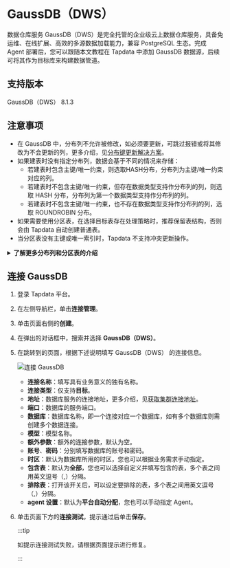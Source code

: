 # GaussDB（DWS）


数据仓库服务 GaussDB（DWS）是完全托管的企业级云上数据仓库服务，具备免运维、在线扩展、高效的多源数据加载能力，兼容 PostgreSQL 生态。完成 Agent 部署后，您可以跟随本文教程在 Tapdata 中添加 GaussDB 数据源，后续可将其作为目标库来构建数据管道。

## 支持版本

GaussDB（DWS） 8.1.3

## 注意事项

* 在 GaussDB 中，分布列不允许被修改，如必须要更新，可跳过报错或将其修改为不会更新的列，更多介绍，见[分布键更新解决方案](https://support.huaweicloud.com/trouble-dws/dws_09_0048.html)。
* 如果建表时没有指定分布列，数据会基于不同的情况来存储：
  * 若建表时包含主键/唯一约束，则选取HASH分布，分布列为主键/唯一约束对应的列。
  * 若建表时不包含主键/唯一约束，但存在数据类型支持作分布列的列，则选取 HASH 分布，分布列为第一个数据类型支持作分布列的列。
  * 若建表时不包含主键/唯一约束，也不存在数据类型支持作分布列的列，选取 ROUNDROBIN 分布。
* 如果需要使用分区表，在选择目标表存在处理策略时，推荐保留表结构，否则会由 Tapdata 自动创建普通表。
* 当分区表没有主键或唯一索引时，Tapdata 不支持冲突更新操作。

<details>
<summary><b>了解更多分布列和分区表的介绍</b></summary>

* 在 GaussDB 中，分布列是指分布表中用于数据分布的列，它决定了数据在分布式存储中的分布方式并影响查询性能。更多介绍，见[分布列选择最佳实践](https://support.huaweicloud.com/performance-dws/dws_10_0042.html)。
* 分区表就是把逻辑上的一张表根据分区策略分成几张物理块库进行存储，这张逻辑上的表称之为分区表，物理块称之为分区。分区表是一张逻辑表，不存储数据，数据实际是存储在分区上的。当进行条件查询时，系统只会扫描满足条件的分区，避免全表扫描，从而提升查询性能。

</details>

## 连接 GaussDB

1. 登录 Tapdata 平台。

2. 在左侧导航栏，单击**连接管理**。

3. 单击页面右侧的**创建**。

4. 在弹出的对话框中，搜索并选择 **GaussDB（DWS）**。

5. 在跳转到的页面，根据下述说明填写 GaussDB（DWS） 的连接信息。

   ![连接 GaussDB](../../images/connect_gaussdb.png)

    - **连接名称**：填写具有业务意义的独有名称。
    - **连接类型**：仅支持**目标**。
    - **地址**：数据库服务的连接地址，更多介绍，见[获取集群连接地址](https://support.huaweicloud.com/mgtg-dws/dws_01_0033.html)。
    - **端口**：数据库的服务端口。
    - **数据库**：数据库名称，即一个连接对应一个数据库，如有多个数据库则需创建多个数据连接。
    - **模型**：模型名称。
    - **额外参数**：额外的连接参数，默认为空。
    - **账号**、**密码**：分别填写数据库的账号和密码。
    - **时区**：默认为数据库所用的时区，您也可以根据业务需求手动指定。
    - **包含表**：默认为**全部**，您也可以选择自定义并填写包含的表，多个表之间用英文逗号（,）分隔。
    - **排除表**：打开该开关后，可以设定要排除的表，多个表之间用英文逗号（,）分隔。
    - **agent 设置**：默认为**平台自动分配**，您也可以手动指定 Agent。

6. 单击页面下方的**连接测试**，提示通过后单击**保存**。

   :::tip

   如提示连接测试失败，请根据页面提示进行修复。

   :::

